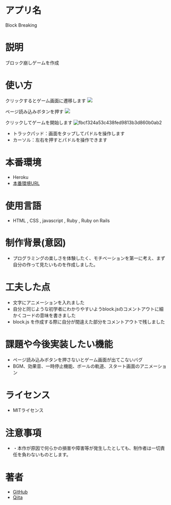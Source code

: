 
# アプリ名
Block Breaking

# 説明
ブロック崩しゲームを作成

# 使い方
クリックするとゲーム画面に遷移します
![](https://i.gyazo.com/80a5c207720ed8e22b6d1e163ad44afd.png)

ページ読み込みボタンを押す
![](https://i.gyazo.com/e5427819cb1c337d927912c89d89094d.png)

クリックしてゲームを開始します
![fbcf324a53c438fed9813b3d860b0ab2](https://user-images.githubusercontent.com/61174442/79592639-37e0d800-8115-11ea-8279-f8234d4ab13e.gif)

- トラックパッド：画面をタップしてパドルを操作します
- カーソル：左右を押すとパドルを操作できます

# 本番環境
- Heroku
- [本番環境URL](https://block09.herokuapp.com/ "本番環境")

# 使用言語
- HTML , CSS , javascript , Ruby , Ruby on Rails

# 制作背景(意図)
- プログラミングの楽しさを体験したく、モチベーションを第一に考え、まず自分の作って見たいものを作成しました。

# 工夫した点
- 文字にアニメーションを入れました
- 自分と同じような初学者にわかりやすいようblock.jsのコメントアウトに細かくコードの意味を書きました
- block.js を作成する際に自分が間違えた部分をコメントアウトで残しました

# 課題や今後実装したい機能
- ページ読み込みボタンを押さないとゲーム画面が出てこないバグ
- BGM、効果音、一時停止機能、ボールの軌道、スタート画面のアニメーション

# ライセンス
- MITライセンス

# 注意事項
- ・本作が原因で何らかの損害や障害等が発生したとしても、制作者は一切責任を負わないものとします。

# 著者
- [GitHub](https://github.com/tsuboyama09 "GitHub")
- [Qiita](https://qiita.com/Jump "Qiita")